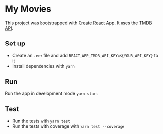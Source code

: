 # My Movies
This project was bootstrapped with
[Create React App](https://github.com/facebookincubator/create-react-app).
It uses the [TMDB API](https://www.themoviedb.org/documentation/api).

## Set up
* Create an `.env` file and add `REACT_APP_TMDB_API_KEY=${YOUR_API_KEY}` to it
* Install dependencies with `yarn`

## Run
Run the app in development mode `yarn start`

## Test
* Run the tests with `yarn test`
* Run the tests with coverage with `yarn test --coverage`
